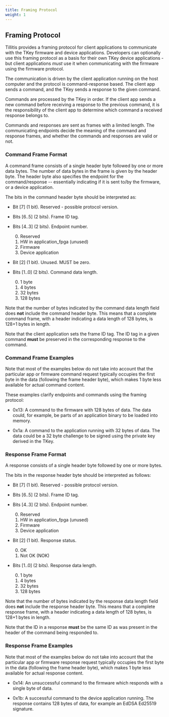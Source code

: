 ```yaml
---
title: Framing Protocol
weight: 1
---
```


## Framing Protocol

Tillitis provides a framing protocol for client applications to
communicate with the TKey firmware and device applications. Developers
can optionally use this framing protocol as a basis for their own TKey
device applications - but client applications *must* use it when
communicating with the firmware using the firmware protocol.

The communication is driven by the client application running on the
host computer and the protocol is command-response based. The client
app sends a command, and the TKey sends a response to the given
command.

Commands are processed by the TKey in order. If the client app sends a
new command before receiving a response to the previous command, it is
the responsibility of the client app to determine which command a
received response belongs to.

Commands and responses are sent as frames with a limited length. The
communicating endpoints decide the meaning of the command and response
frames, and whether the commands and responses are valid or not.

### Command Frame Format

A command frame consists of a single header byte followed by one or
more data bytes. The number of data bytes in the frame is given by the
header byte. The header byte also specifies the endpoint for the
command/response -- essentially indicating if it is sent to/by the
firmware, or a device application.

The bits in the command header byte should be interpreted as:

* Bit [7] (1 bit). Reserved - possible protocol version.

* Bits [6..5] (2 bits). Frame ID tag.

* Bits [4..3] (2 bits). Endpoint number.

  0. Reserved
  1. HW in application_fpga (unused)
  2. Firmware
  3. Device application

* Bit [2] (1 bit). Unused. MUST be zero.

* Bits [1..0] (2 bits). Command data length.

  0. 1 byte
  1. 4 bytes
  2. 32 bytes
  3. 128 bytes

Note that the number of bytes indicated by the command data length field
does **not** include the command header byte. This means that a complete
command frame, with a header indicating a data length of 128 bytes, is
128+1 bytes in length.

Note that the client application sets the frame ID tag. The ID tag in
a given command **must** be preserved in the corresponding response to
the command.

### Command Frame Examples

Note that most of the examples below do not take into account that the
particular app or firmware command request typically occupies the
first byte in the data (following the frame header byte), which makes
1 byte less available for actual command content.

These examples clarify endpoints and commands using the framing
protocol:

* 0x13: A command to the firmware with 128 bytes of data. The data
  could, for example, be parts of an application binary to be loaded
  into memory.

* 0x1a: A command to the application running with 32 bytes of data.
  The data could be a 32 byte challenge to be signed using the private
  key derived in the TKey.

### Response Frame Format

A response consists of a single header byte followed by one or more bytes.

The bits in the response header byte should be interpreted as follows:

* Bit [7] (1 bit). Reserved - possible protocol version.

* Bits [6..5] (2 bits). Frame ID tag.

* Bits [4..3] (2 bits). Endpoint number.

  0. Reserved
  1. HW in application_fpga (unused)
  2. Firmware
  3. Device application

* Bit [2] (1 bit). Response status.

  0. OK
  1. Not OK (NOK)

* Bits [1..0] (2 bits). Response data length.

  0. 1 byte
  1. 4 bytes
  2. 32 bytes
  3. 128 bytes


Note that the number of bytes indicated by the response data length field
does **not** include the response header byte. This means that a complete
response frame, with a header indicating a data length of 128 bytes, is
128+1 bytes in length.

Note that the ID in a response **must** be the same ID as was present
in the header of the command being responded to.

### Response Frame Examples

Note that most of the examples below do not take into account that the
particular app or firmware response request typically occupies the
first byte in the data (following the frame header byte), which makes
1 byte less available for actual response content.

* 0x14: An unsuccessful command to the firmware which responds with a
  single byte of data.

* 0x1b: A successful command to the device application running. The
  response contains 128 bytes of data, for example an EdDSA Ed25519
  signature.

